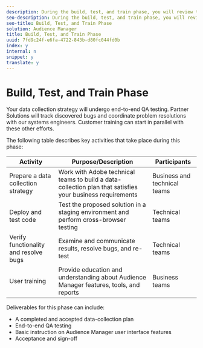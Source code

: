 ```yaml
---
description: During the build, test, and train phase, you will review the data collection strategy and prototype with a designated Partner Solutions lead.
seo-description: During the build, test, and train phase, you will review the data collection strategy and prototype with a designated Partner Solutions lead.
seo-title: Build, Test, and Train Phase
solution: Audience Manager
title: Build, Test, and Train Phase
uuid: 7fd9c24f-e6fa-4722-843b-d80fc044fd0b
index: y
internal: n
snippet: y
translate: y
---
```


# Build, Test, and Train Phase

Your data collection strategy will undergo end-to-end QA testing. Partner Solutions will track discovered bugs and coordinate problem resolutions with our systems engineers. Customer training can start in parallel with these other efforts. 

The following table describes key activities that take place during this phase: 



|  Activity  | Purpose/Description  | Participants  |
|---|---|---|
|  Prepare a data collection strategy  | Work with Adobe technical teams to build a data-collection plan that satisfies your business requirements  | Business and technical teams  |
|  Deploy and test code  | Test the proposed solution in a staging environment and perform cross-browser testing  | Technical teams  |
|  Verify functionality and resolve bugs  | Examine and communicate results, resolve bugs, and re-test  | Technical teams  |
|  User training  | Provide education and understanding about Audience Manager features, tools, and reports  | Business teams  |

Deliverables for this phase can include: 
* A completed and accepted data-collection plan
* End-to-end QA testing
* Basic instruction on Audience Manager user interface features
* Acceptance and sign-off

